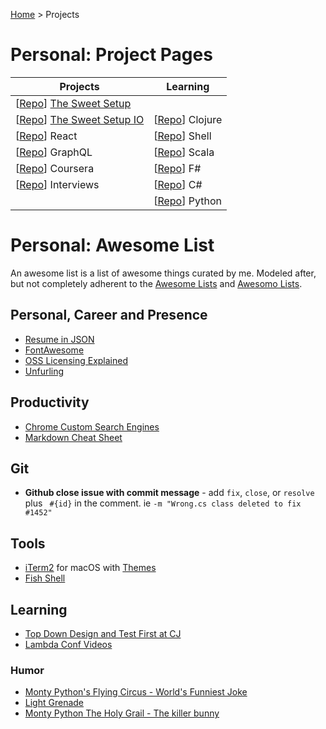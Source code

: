 [Home](https://jeffwindsor.carrd.co/) > Projects

# Personal: Project Pages
|Projects | Learning |
|---|---|
| [[Repo](https://github.com/jeffwindsor/the-sweet-setup)] [The Sweet Setup](https://jeffwindsor.github.io/the-sweet-setup/) | | [[Repo](https://github.com/jeffwindsor/learn-haskell)] Haskell |
| [[Repo](https://github.com/jeffwindsor/the-sweet-setup.io)] [The Sweet Setup IO](https://jeffwindsor.github.io/the-sweet-setup.io/) | [[Repo](https://github.com/jeffwindsor/learn-clojure)] Clojure |
| [[Repo](https://github.com/jeffwindsor/learn-react-redux)] React | [[Repo](https://github.com/jeffwindsor/learn-shell)] Shell |
| [[Repo](https://github.com/jeffwindsor/learn-graphql)] GraphQL | [[Repo](https://github.com/jeffwindsor/learn-scala)] Scala |
| [[Repo](https://github.com/jeffwindsor/courses-coursera)] Coursera | [[Repo](https://github.com/jeffwindsor/learn-fsharp)] F# |
| [[Repo](https://github.com/jeffwindsor/interviews)] Interviews | [[Repo](https://github.com/jeffwindsor/learn-csharp)] C# |
| | [[Repo](https://github.com/jeffwindsor/learn-python)] Python |

# Personal: Awesome List

An awesome list is a list of awesome things curated by me.  Modeled after, but not completely adherent to the [Awesome Lists](https://github.com/topics/awesome) and [Awesomo Lists](https://github.com/lk-geimfari/awesomo).

## Personal, Career and Presence

* [Resume in JSON](https://jsonresume.org/getting-started)
* [FontAwesome](https://fontawesome.com)
* [OSS Licensing Explained](https://choosealicense.com)
* [Unfurling](https://medium.com/slack-developer-blog/everything-you-ever-wanted-to-know-about-unfurling-but-were-afraid-to-ask-or-how-to-make-your-e64b4bb9254)

## Productivity

* [Chrome Custom Search Engines](https://github.com/daturkel/custom-search-engines)
* [Markdown Cheat Sheet](https://github.com/adam-p/markdown-here/wiki/Markdown-Cheatsheet#images)

## Git

* **Github close issue with commit message** - add `fix`, `close`, or `resolve` plus ` #{id}` in the comment.  ie `-m "Wrong.cs class deleted to fix #1452"`

## Tools

* [iTerm2](https://iterm2.com) for macOS with [Themes](https://github.com/mbadolato/iTerm2-Color-Schemes)
* [Fish Shell](https://fishshell.com/docs/current/index.html)

## Learning

* [Top Down Design and Test First at CJ](https://www.youtube.com/channel/UC2OoWaGVtOgOM4he75rFuWg/videos)
* [Lambda Conf Videos](https://www.youtube.com/channel/UCEtohQeDqMSebi2yvLMUItg)


### Humor

* [Monty Python's Flying Circus - World's Funniest Joke](https://www.youtube.com/watch?v=ienp4J3pW7U)
* [Light Grenade](https://www.youtube.com/watch?v=dCeD2gF9jUo)
* [Monty Python The Holy Grail - The killer bunny](https://www.youtube.com/watch?v=tgj3nZWtOfA)

